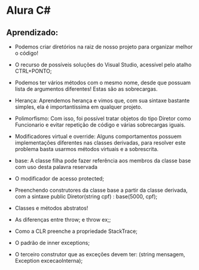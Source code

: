# Alura C#

## Aprendizado:
- Podemos criar diretórios na raiz de nosso projeto para organizar melhor o código!
- O recurso de possíveis soluções do Visual Studio, acessível pelo atalho CTRL+PONTO;
- Podemos ter vários métodos com o mesmo nome, desde que possuam lista de argumentos diferentes! Estas são as sobrecargas.

- Herança: Aprendemos herança e vimos que, com sua sintaxe bastante simples, ela é importantíssima em qualquer projeto.
- Polimorfismo: Com isso, foi possível tratar objetos do tipo Diretor como Funcionario e evitar repetição de código e várias sobrecargas iguais.
- Modificadores virtual e override: Alguns comportamentos possuem implementações diferentes nas classes derivadas, para resolver este problema basta usarmos métodos virtuais e a sobrescrita.
- base: A classe filha pode fazer referência aos membros da classe base com uso desta palavra reservada

- O modificador de acesso protected;
- Preenchendo construtores da classe base a partir da classe derivada, com a sintaxe public Diretor(string cpf) : base(5000, cpf);
- Classes e métodos abstratos!
- As diferenças entre throw; e throw ex;;
- Como a CLR preenche a propriedade StackTrace;
- O padrão de inner exceptions;
- O terceiro construtor que as exceções devem ter: (string mensagem, Exception excecaoInterna);
